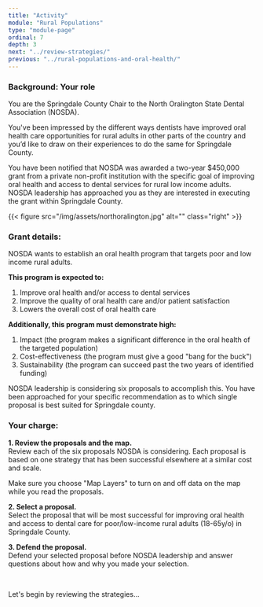 ```yaml
---
title: "Activity"
module: "Rural Populations"
type: "module-page"
ordinal: 7
depth: 3
next: "../review-strategies/"
previous: "../rural-populations-and-oral-health/"
---
```

<form method="post" action="."><h3>Background: Your role</h3><div class="pageblock">
<p>You are the Springdale County Chair to the North Oralington State Dental Association (NOSDA).</p>
<p>You've been impressed by the different ways dentists have improved oral health care opportunities for rural adults in other parts of the country and you’d like to draw on their experiences to do the same for Springdale County.</p>
<p>You have been notified that NOSDA was awarded a two-year $450,000 grant from a private non-profit institution with the specific goal of improving oral health and access to dental services for rural low income adults. NOSDA leadership has approached you as they are interested in executing the grant within Springdale County.</p>
{{< figure src="/img/assets/northoralington.jpg" alt="" class="right" >}}</div><h3>Grant details:</h3><div class="pageblock"><p>NOSDA wants to establish an oral health program that targets poor and low income rural adults.</p>
<strong>This program is expected to:</strong>
<ol>
<li>Improve oral health and/or access to dental services</li>
<li>Improve the quality of oral health care and/or patient satisfaction </li>
<li>Lowers the overall cost of oral health care</li>
</ol>
<strong>Additionally, this program must demonstrate high:</strong>
<ol>
<li>Impact (the program makes a significant difference in the oral health of the targeted population)</li>
<li>Cost-effectiveness (the program must give a good "bang for the buck")</li>
<li>Sustainability (the program can succeed past the two years of identified funding)</li>
</ol>
<p>NOSDA leadership is considering six proposals to accomplish this. You have been approached for your specific recommendation as to which single proposal is best suited for Springdale county.</p>
</div><h3>Your charge:</h3><div class="pageblock"><p><strong>1. Review the proposals and the map.</strong> <br/>
Review each of the six proposals NOSDA is considering. Each proposal is based on one strategy that has been successful elsewhere at a similar cost and scale.</p>
<p>Make sure you choose "Map Layers" to turn on and off data on the map while you read the proposals.</p>
<p><strong>2. Select a proposal.</strong><br/>
Select the proposal that will be most successful for improving oral health and access to dental care for poor/low-income rural adults (18-65y/o) in Springdale County.</p>
<p><strong>3. Defend the proposal.</strong><br/>
Defend your selected proposal before NOSDA leadership and answer questions about how and why you made your selection.</p><br/>
<p>Let's begin by reviewing the strategies...</p>
</div></form>